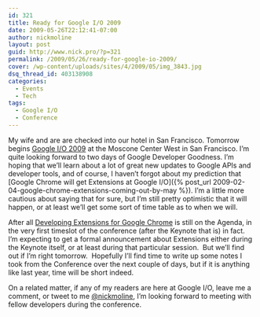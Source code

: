 ```yaml
---
id: 321
title: Ready for Google I/O 2009
date: 2009-05-26T22:12:41-07:00
author: nickmoline
layout: post
guid: http://www.nick.pro/?p=321
permalink: /2009/05/26/ready-for-google-io-2009/
cover: /wp-content/uploads/sites/4/2009/05/img_3843.jpg
dsq_thread_id: 403138908
categories:
  - Events
  - Tech
tags:
  - Google I/O
  - Conference
---
```

My wife and are are checked into our hotel in San Francisco. Tomorrow begins [Google I/O 2009](http://code.google.com/io) at the Moscone Center West in San Francisco. I&#8217;m quite looking forward to two days of Google Developer Goodness. I&#8217;m hoping that we&#8217;ll learn about a lot of great new updates to Google APIs and developer tools, and of course, I haven&#8217;t forgot about my prediction that [Google Chrome will get Extensions at Google I/O]({% post_url 2009-02-04-google-chrome-extensions-coming-out-by-may %}). I&#8217;m a little more cautious about saying that for sure, but I&#8217;m still pretty optimistic that it will happen, or at least we&#8217;ll get some sort of time table as to when we will.

<!--more-->

After all [Developing Extensions for Google Chrome](http://code.google.com/events/io/sessions/DevelopingExtensionsGoogleChrome.html) is still on the Agenda, in the very first timeslot of the conference (after the Keynote that is) in fact. I&#8217;m expecting to get a formal announcement about Extensions either during the Keynote itself, or at least during that particular session.  But we&#8217;ll find out if I&#8217;m right tomorrow.  Hopefully I&#8217;ll find time to write up some notes I took from the Conference over the next couple of days, but if it is anything like last year, time will be short indeed.

On a related matter, if any of my readers are here at Google I/O, leave me a comment, or tweet to me [@nickmoline](https://twitter.com/nickmoline), I&#8217;m looking forward to meeting with fellow developers during the conference.